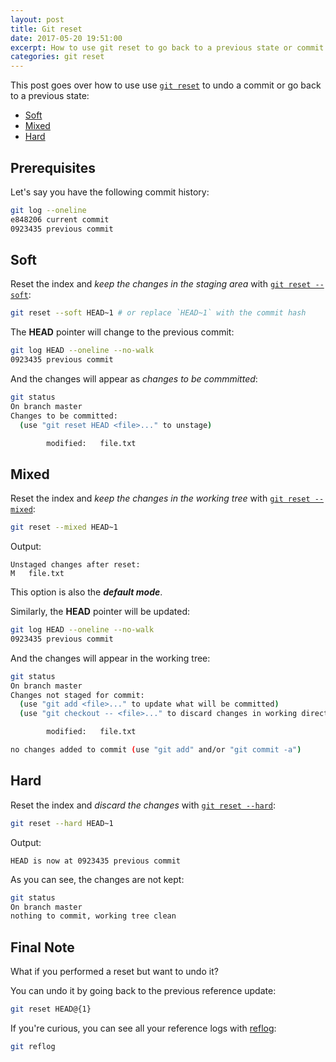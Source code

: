 ```yaml
---
layout: post
title: Git reset
date: 2017-05-20 19:51:00
excerpt: How to use git reset to go back to a previous state or commit.
categories: git reset
---
```


This post goes over how to use use [`git reset`](https://git-scm.com/book/en/v2/Git-Tools-Reset-Demystified) to undo a commit or go back to a previous state:

- [Soft](#soft)
- [Mixed](#mixed)
- [Hard](#hard)

## Prerequisites

Let's say you have the following commit history:

```sh
git log --oneline
e848206 current commit
0923435 previous commit
```

## Soft

Reset the index and _keep the changes in the staging area_ with [`git reset --soft`](https://git-scm.com/docs/git-reset#git-reset---soft):

```sh
git reset --soft HEAD~1 # or replace `HEAD~1` with the commit hash
```

The **HEAD** pointer will change to the previous commit:

```sh
git log HEAD --oneline --no-walk
0923435 previous commit
```

And the changes will appear as _changes to be commmitted_:

```sh
git status
On branch master
Changes to be committed:
  (use "git reset HEAD <file>..." to unstage)

        modified:   file.txt
```

## Mixed

Reset the index and _keep the changes in the working tree_ with [`git reset --mixed`](https://git-scm.com/docs/git-reset#git-reset---mixed):

```sh
git reset --mixed HEAD~1
```

Output:

```
Unstaged changes after reset:
M   file.txt
```

This option is also the **_default mode_**.

Similarly, the **HEAD** pointer will be updated:

```sh
git log HEAD --oneline --no-walk
0923435 previous commit
```

And the changes will appear in the working tree:

```sh
git status
On branch master
Changes not staged for commit:
  (use "git add <file>..." to update what will be committed)
  (use "git checkout -- <file>..." to discard changes in working directory)

        modified:   file.txt

no changes added to commit (use "git add" and/or "git commit -a")
```

## Hard

Reset the index and _discard the changes_ with [`git reset --hard`](https://git-scm.com/docs/git-reset#git-reset---hard):

```sh
git reset --hard HEAD~1
```

Output:

```
HEAD is now at 0923435 previous commit
```

As you can see, the changes are not kept:

```sh
git status
On branch master
nothing to commit, working tree clean
```

## Final Note

What if you performed a reset but want to undo it?

You can undo it by going back to the previous reference update:

```sh
git reset HEAD@{1}
```

If you're curious, you can see all your reference logs with [reflog](https://git-scm.com/docs/git-reflog):

```sh
git reflog
```
